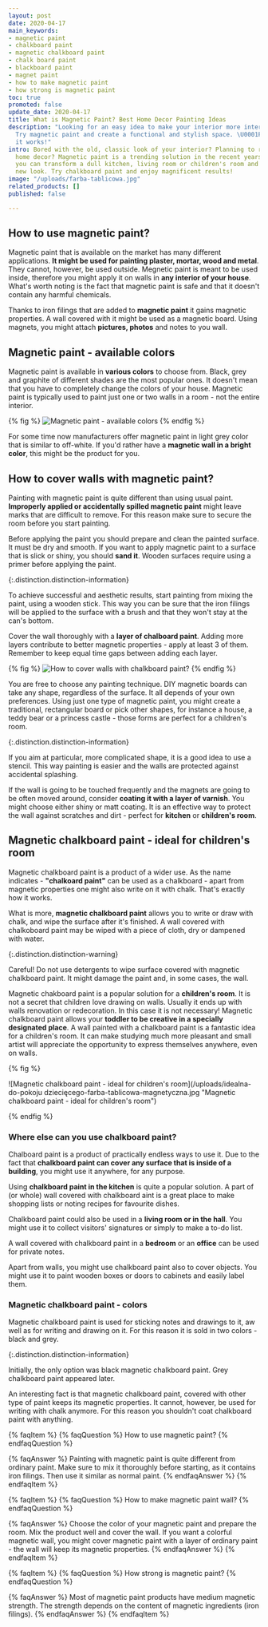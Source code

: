 ```yaml
---
layout: post
date: 2020-04-17
main_keywords:
- magnetic paint
- chalkboard paint
- magnetic chalkboard paint
- chalk board paint
- blackboard paint
- magnet paint
- how to make magnetic paint
- how strong is magnetic paint
toc: true
promoted: false
update_date: 2020-04-17
title: What is Magnetic Paint? Best Home Decor Painting Ideas
description: "Looking for an easy idea to make your interior more interesting? \U0001F3A8
  Try magnetic paint and create a functional and stylish space. \U0001F449 Learn how
  it works!"
intro: Bored with the old, classic look of your interior? Planning to refresh you
  home decor? Magnetic paint is a trending solution in the recent years. Using it
  you can transform a dull kitchen, living room or children's room and give it a completely
  new look. Try chalkboard paint and enjoy magnificent results!
image: "/uploads/farba-tablicowa.jpg"
related_products: []
published: false

---
```

## How to use magnetic paint?

Magnetic paint that is available on the market has many different applications. **It might be used for painting plaster, mortar, wood and metal**. They cannot, however, be used outside. Megnetic paint is meant to be used inside, therefore you might apply it on walls in **any interior of your house**. What's worth noting is the fact that magnetic paint is safe and that it doesn't contain any harmful chemicals.

Thanks to iron filings that are added to **magnetic paint** it gains magnetic properties. A wall covered with it might be used as a magnetic board. Using magnets, you might attach **pictures, photos** and notes to you wall.

## Magnetic paint - available colors

Magnetic paint is available in **various colors** to choose from. Black, grey and graphite of different shades are the most popular ones. It doesn't mean that you have to completely change the colors of your house. Magnetic paint is typically used to paint just one or two walls in a room - not the entire interior.

{% fig %}
![Magnetic paint - available colors](/uploads/czym-jest-farba-magnetyczna-i-jak-mozna-ja-wykorzystac.jpeg "Magnetic paint - available colors")
{% endfig %}

For some time now manufacturers offer magnetic paint in light grey color that is similar to off-white. If you'd rather have a **magnetic wall in a bright color**, this might be the product for you.

## How to cover walls with magnetic paint?

Painting with magnetic paint is quite different than using usual paint. **Improperly applied or accidentally spilled magnetic paint** might leave marks that are difficult to remove. For this reason make sure to secure the room before you start painting.

Before applying the paint you should prepare and clean the painted surface. It must be dry and smooth. If you want to apply magnetic paint to a surface that is slick or shiny, you should **sand it**. Wooden surfaces require using a primer before applying the paint.

{:.distinction.distinction-information}

To achieve successful and aesthetic results, start painting from mixing the paint, using a wooden stick. This way you can be sure that the iron filings will be applied to the surface with a brush and that they won't stay at the can's bottom.

Cover the wall thoroughly with a **layer of chalboard paint**. Adding more layers contribute to better magnetic properties - apply at least 3 of them. Remember to keep equal time gaps between adding each layer.

{% fig %}
![How to cover walls with chalkboard paint?](/uploads/jak-poprawnie-malowac-farba-magnetyczna.jpg "How to cover walls with chalkboard paint?")
{% endfig %}

You are free to choose any painting technique. DIY magnetic boards can take any shape, regardless of the surface. It all depends of your own preferences. Using just one type of magnetic paint, you might create a traditional, rectangular board or pick other shapes, for instance a house, a teddy bear or a princess castle - those forms are perfect for a children's room.

{:.distinction.distinction-information}

If you aim at particular, more complicated shape, it is a good idea to use a stencil. This way painting is easier and the walls are protected against accidental splashing.

If the wall is going to be touched frequently and the magnets are going to be often moved around, consider **coating it with a layer of varnish**. You might choose either shiny or matt coating. It is an effective way to protect the wall against scratches and dirt - perfect for **kitchen** or **children's room**.

## Magnetic chalkboard paint - ideal for children's room

Magnetic chalkboard paint is a product of a wider use. As the name indicates - **"chalkoard paint"** can be used as a chalkboard - apart from magnetic properties one might also write on it with chalk. That's exactly how it works.

What is more, **magnetic chalkboard paint** allows you to write or draw with chalk, and wipe the surface after it's finished. A wall covered with chalkoboard paint may be wiped with a piece of cloth, dry or dampened with water.

{:.distinction.distinction-warning}

Careful! Do not use detergents to wipe surface covered with magnetic chalkboard paint. It might damage the paint and, in some cases, the wall.

Magnetic chakboard paint is a popular solution for a **children's room**. It is not a secret that children love drawing on walls. Usually it ends up with walls renovation or redecoration. In this case it is not necessary! Magnetic chalkboard paint allows your **toddler to be creative in a specially designated place**. A wall painted with a chalkboard paint is a fantastic idea for a children's room. It can make studying much more pleasant and small artist will appreciate the opportunity to express themselves anywhere, even on walls.

{% fig %}

![Magnetic chalkboard paint - ideal for children's room](/uploads/idealna-do-pokoju dziecięcego-farba-tablicowa-magnetyczna.jpg "Magnetic chalkboard paint - ideal for children's room")

{% endfig %}

### Where else can you use chalkboard paint?

Chalboard paint is a product of practically endless ways to use it. Due to the fact that **chalkboard paint can cover any surface that is inside of a building**, you might use it anywhere, for any purpose.

Using **chalkboard paint in the kitchen** is quite a popular solution. A part of (or whole) wall covered with chalkboard aint is a great place to make shopping lists or noting recipes for favourite dishes.

Chalkboard paint could also be used in a **living room or in the hall**. You might use it to collect visitors' signatures or simply to make a to-do list.

A wall covered with chalkboard paint in a **bedroom** or an **office** can be used for private notes.

Apart from walls, you might use chalkboard paint also to cover objects. You might use it to paint wooden boxes or doors to cabinets and easily label them.

### Magnetic chalkboard paint - colors

Magnetic chalkboard paint is used for sticking notes and drawings to it, aw well as for writing and drawing on it. For this reason it is sold in two colors - black and grey.

{:.distinction.distinction-information}

Initially, the only option was black magnetic chalkboard paint. Grey chalkboard paint appeared later.

An interesting fact is that magnetic chalkboard paint, covered with other type of paint keeps its magnetic properties. It cannot, however, be used for writing with chalk anymore. For this reason you shouldn't coat chalkboard paint with anything.

{% faqItem %}
{% faqQuestion %}
How to use magnetic paint?
{% endfaqQuestion %}

{% faqAnswer %}
Painting with magnetic paint is quite different from ordinary paint. Make sure to mix it thoroughly before starting, as it contains iron filings. Then use it similar as normal paint.
{% endfaqAnswer %}
{% endfaqItem %}

{% faqItem %}
{% faqQuestion %}
How to make magnetic paint wall?
{% endfaqQuestion %}

{% faqAnswer %}
Choose the color of your magnetic paint and prepare the room. Mix the product well and cover the wall. If you want a colorful magnetic wall, you might cover magnetic paint with a layer of ordinary paint - the wall will keep its magnetic properties.
{% endfaqAnswer %}
{% endfaqItem %}

{% faqItem %}
{% faqQuestion %}
How strong is magnetic paint?
{% endfaqQuestion %}

{% faqAnswer %}
Most of magnetic paint products have medium magnetic strength. The strength depends on the content of magnetic ingredients (iron filings).
{% endfaqAnswer %}
{% endfaqItem %}